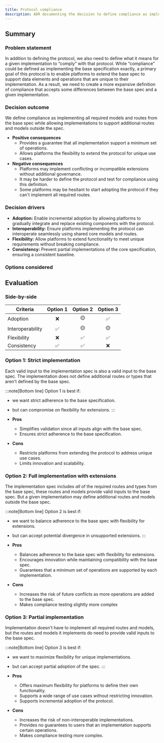 ```yaml
---
title: Protocol compliance
description: ADR documenting the decision to define compliance as implementing all required routes and models.
---
```


## Summary

### Problem statement

In addition to defining the protocol, we also need to define what it means for a given implementation to “comply” with that protocol. While “compliance” could be defined as implementing the base specification exactly, a primary goal of this protocol is to enable platforms to extend the base spec to support data elements and operations that are unique to their implementation. As a result, we need to create a more expansive definition of compliance that accepts some differences between the base spec and a given implementation.

### Decision outcome

We define compliance as implementing all required models and routes from the base spec while allowing implementations to support additional routes and models outside the spec.

- **Positive consequences**
  - Provides a guarantee that all implementation support a minimum set of operations.
  - Allows platforms the flexibility to extend the protocol for unique use cases.
- **Negative consequences**
  - Platforms may implement conflicting or incompatible extensions without additional governance.
  - It may be harder to define the protocol and test for compliance using this definition.
  - Some platforms may be hesitant to start adopting the protocol if they can't implement all required routes.

### Decision drivers

- **Adoption:** Enable incremental adoption by allowing platforms to gradually integrate and replace existing components with the protocol.
- **Interoperability:** Ensure platforms implementing the protocol can interoperate seamlessly using shared core models and routes.
- **Flexibility:** Allow platforms to extend functionality to meet unique requirements without breaking compliance.
- **Consistency:** Prevent partial implementations of the core specification, ensuring a consistent baseline.

### Options considered

## Evaluation

### Side-by-side

| Criteria         | Option 1 | Option 2 | Option 3 |
| ---------------- | :------: | :------: | :------: |
| Adoption         |    ❌    |    🟡    |    ✅    |
| Interoperability |    ✅    |    🟡    |    🟡    |
| Flexibility      |    ❌    |    ✅    |    ✅    |
| Consistency      |    ✅    |    ✅    |    ❌    |

### Option 1: Strict implementation

Each valid input to the implementation spec is also a valid input to the base spec. The implementation does not define additional routes or types that aren't defined by the base spec.

:::note[Bottom line]
Option 1 is best if:

- we want strict adherence to the base specification.
- but can compromise on flexibility for extensions.
  :::

- **Pros**
  - Simplifies validation since all inputs align with the base spec.
  - Ensures strict adherence to the base specification.
- **Cons**
  - Restricts platforms from extending the protocol to address unique use cases.
  - Limits innovation and scalability.

### Option 2: Full implementation with extensions

The implementation spec includes _all_ of the required routes and types from the base spec, these routes and models provide valid inputs to the base spec. But a given implementation may define additional routes and models outside the base spec.

:::note[Bottom line]
Option 2 is best if:

- we want to balance adherence to the base spec with flexibility for extensions.
- but can accept potential divergence in unsupported extensions.
  :::

- **Pros**
  - Balances adherence to the base spec with flexibility for extensions.
  - Encourages innovation while maintaining compatibility with the base spec.
  - Guarantees that a minimum set of operations are supported by each implementation.
- **Cons**
  - Increases the risk of future conflicts as more operations are added to the base spec.
  - Makes compliance testing slightly more complex

### Option 3: Partial implementation

Implementation doesn't have to implement all required routes and models, but the routes and models it implements do need to provide valid inputs to the base spec.

:::note[Bottom line]
Option 3 is best if:

- we want to maximize flexibility for unique implementations.
- but can accept partial adoption of the spec.
  :::

- **Pros**
  - Offers maximum flexibility for platforms to define their own functionality.
  - Supports a wide range of use cases without restricting innovation.
  - Supports incremental adoption of the protocol.
- **Cons**
  - Increases the risk of non-interoperable implementations.
  - Provides no guarantees to users that an implementation supports certain operations.
  - Makes compliance testing more complex.
